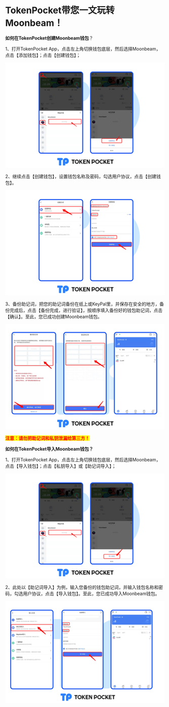 # TokenPocket带您一文玩转Moonbeam！

**如何在TokenPocket创建Moonbeam钱包**？

1、打开TokenPocket App，点击左上角切换钱包底层，然后选择Moonbeam，点击【添加钱包】；点击【创建钱包】；

![](<../../.gitbook/assets/mb1 zh.png>)

2、继续点击【创建钱包】，设置钱包名称及密码，勾选用户协议，点击【创建钱包】。

![](<../../.gitbook/assets/mb2 zh.png>)

3、备份助记词，把您的助记词备份在纸上或KeyPal里，并保存在安全的地方，备份完成后，点击【备份完成，进行验证】，按顺序填入备份好的钱包助记词，点击【确认】。至此，您已成功创建Moonbeam钱包。

![](<../../.gitbook/assets/mb3 zh.png>)

<mark style="color:red;">**注意：请勿把助记词和私钥泄漏给第三方！**</mark>

**如何在TokenPocket导入Moonbeam钱包？**

1、打开TokenPocket App，点击左上角切换钱包底层，然后选择Moonbeam，点击【导入钱包】；点击【私钥导入】或【助记词导入】；

![](<../../.gitbook/assets/mb4 zh.png>)

2、此处以【助记词导入】为例，输入您备份的钱包助记词，并输入钱包名称和密码，勾选用户协议，点击【导入钱包】。至此，您已成功导入Moonbeam钱包。

![](<../../.gitbook/assets/mb5 zh.png>)
